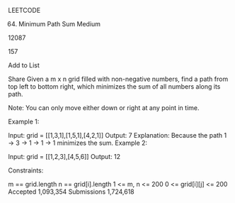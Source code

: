 
LEETCODE 

64. Minimum Path Sum
Medium

12087

157

Add to List

Share
Given a m x n grid filled with non-negative numbers, find a path from top left to bottom right, which minimizes the sum of all numbers along its path.

Note: You can only move either down or right at any point in time.

 

Example 1:


Input: grid = [[1,3,1],[1,5,1],[4,2,1]]
Output: 7
Explanation: Because the path 1 → 3 → 1 → 1 → 1 minimizes the sum.
Example 2:

Input: grid = [[1,2,3],[4,5,6]]
Output: 12
 

Constraints:

m == grid.length
n == grid[i].length
1 <= m, n <= 200
0 <= grid[i][j] <= 200
Accepted
1,093,354
Submissions
1,724,618